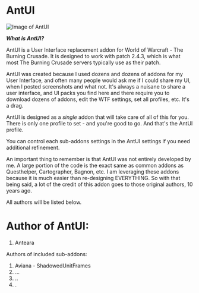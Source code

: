 # AntUI

![Image of AntUI](http://i.imgur.com/DcuyZdk.jpg)

***What is AntUI?***

AntUI is a User Interface replacement addon for World of Warcraft - The Burning Crusade. It is designed to work with patch 2.4.3, which is what most The Burning Crusade servers typically use as their patch.

AntUI was created because I used dozens and dozens of addons for my User Interface, and often many people would ask me if I could share my UI, when I posted screenshots and what not. It's always a nuisane to share a user interface, and UI packs you find here and there require you to download dozens of addons, edit the WTF settings, set all profiles, etc. It's a drag.

AntUI is designed as a *single* addon that will take care of all of this for you. There is only one profile to set - and you're good to go. And that's the AntUI profile.

You can control each sub-addons settings in the AntUI settings if you need additional refinement.

An important thing to remember is that AntUI was not entirely developed by me. A large portion of the code is the exact same as common addons as Questhelper, Cartographer, Bagnon, etc. I am leveraging these addons because it is much easier than re-designing EVERYTHING. So with that being said, a lot of the credit of this addon goes to those original authors, 10 years ago.

All authors will be listed below.

# Author of AntUI: 

1) Anteara


Authors of included sub-addons:

1) Aviana - ShadowedUnitFrames
2) ...
3) ..
4) .
